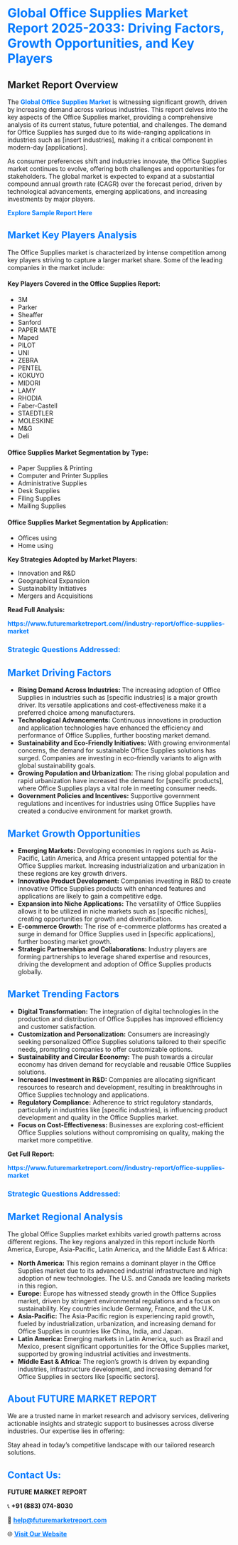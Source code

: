<h1 style="color: #007BFF;">Global Office Supplies Market Report 2025-2033: Driving Factors, Growth Opportunities, and Key Players</h1>

<section id="overview">
<h2>Market Report Overview</h2>
<p>The <a href="https://www.futuremarketreport.com//industry-report/office-supplies-market" style="color: #007BFF; text-decoration: none;"><strong>Global Office Supplies Market</strong></a> is witnessing significant growth, driven by increasing demand across various industries. This report delves into the key aspects of the Office Supplies market, providing a comprehensive analysis of its current status, future potential, and challenges. The demand for Office Supplies has surged due to its wide-ranging applications in industries such as [insert industries], making it a critical component in modern-day [applications].</p>
<p>As consumer preferences shift and industries innovate, the Office Supplies market continues to evolve, offering both challenges and opportunities for stakeholders. The global market is expected to expand at a substantial compound annual growth rate (CAGR) over the forecast period, driven by technological advancements, emerging applications, and increasing investments by major players.</p>
</section>

<section id="overview">
<p><a href="https://www.futuremarketreport.com//request-sample/reportId=90659" style="color: #007BFF; text-decoration: none;"><strong>Explore Sample Report Here</strong></a></p>
</section>

<section id="key-players">
<h2 style="color: #007BFF;">Market Key Players Analysis</h2>
<p>The Office Supplies market is characterized by intense competition among key players striving to capture a larger market share. Some of the leading companies in the market include:</p>
<h4>Key Players Covered in the Office Supplies Report:</h4>
<ul><li>3M</li><li>Parker</li><li>Sheaffer</li><li>Sanford</li><li>PAPER MATE</li><li>Maped</li><li>PILOT</li><li>UNI</li><li>ZEBRA</li><li>PENTEL</li><li>KOKUYO</li><li>MIDORI</li><li>LAMY</li><li>RHODIA</li><li>Faber-Castell</li><li>STAEDTLER</li><li>MOLESKINE</li><li>M&amp;G</li><li>Deli</li></ul>
<h4>Office Supplies Market Segmentation by Type:</h4>
<ul><li>Paper Supplies &amp; Printing</li><li>Computer and Printer Supplies</li><li>Administrative Supplies</li><li>Desk Supplies</li><li>Filing Supplies</li><li>Mailing Supplies</li></ul>

<h4>Office Supplies Market Segmentation by Application:</h4>
<ul><li>Offices using</li><li>Home using</li></ul>
<p><strong>Key Strategies Adopted by Market Players:</strong></p>
<ul>
<li>Innovation and R&D</li>
<li>Geographical Expansion</li>
<li>Sustainability Initiatives</li>
<li>Mergers and Acquisitions</li>
</ul>
</section>

<section>
<p><strong>Read Full Analysis: </strong></p><a href="https://www.futuremarketreport.com//industry-report/office-supplies-market" style="color: #007BFF; text-decoration: none;"><strong>https://www.futuremarketreport.com//industry-report/office-supplies-market</strong></a>
<h3 style="color: #007BFF;">Strategic Questions Addressed:</h3>
</section>

<section id="driving-factors">
<h2 style="color: #007BFF;">Market Driving Factors</h2>
<ul>
<li><strong>Rising Demand Across Industries:</strong> The increasing adoption of Office Supplies in industries such as [specific industries] is a major growth driver. Its versatile applications and cost-effectiveness make it a preferred choice among manufacturers.</li>
<li><strong>Technological Advancements:</strong> Continuous innovations in production and application technologies have enhanced the efficiency and performance of Office Supplies, further boosting market demand.</li>
<li><strong>Sustainability and Eco-Friendly Initiatives:</strong> With growing environmental concerns, the demand for sustainable Office Supplies solutions has surged. Companies are investing in eco-friendly variants to align with global sustainability goals.</li>
<li><strong>Growing Population and Urbanization:</strong> The rising global population and rapid urbanization have increased the demand for [specific products], where Office Supplies plays a vital role in meeting consumer needs.</li>
<li><strong>Government Policies and Incentives:</strong> Supportive government regulations and incentives for industries using Office Supplies have created a conducive environment for market growth.</li>
</ul>
</section>

<section id="growth-opportunities">
<h2 style="color: #007BFF;">Market Growth Opportunities</h2>
<ul>
<li><strong>Emerging Markets:</strong> Developing economies in regions such as Asia-Pacific, Latin America, and Africa present untapped potential for the Office Supplies market. Increasing industrialization and urbanization in these regions are key growth drivers.</li>
<li><strong>Innovative Product Development:</strong> Companies investing in R&D to create innovative Office Supplies products with enhanced features and applications are likely to gain a competitive edge.</li>
<li><strong>Expansion into Niche Applications:</strong> The versatility of Office Supplies allows it to be utilized in niche markets such as [specific niches], creating opportunities for growth and diversification.</li>
<li><strong>E-commerce Growth:</strong> The rise of e-commerce platforms has created a surge in demand for Office Supplies used in [specific applications], further boosting market growth.</li>
<li><strong>Strategic Partnerships and Collaborations:</strong> Industry players are forming partnerships to leverage shared expertise and resources, driving the development and adoption of Office Supplies products globally.</li>
</ul>
</section>

<section id="trending-factors">
<h2 style="color: #007BFF;">Market Trending Factors</h2>
<ul>
<li><strong>Digital Transformation:</strong> The integration of digital technologies in the production and distribution of Office Supplies has improved efficiency and customer satisfaction.</li>
<li><strong>Customization and Personalization:</strong> Consumers are increasingly seeking personalized Office Supplies solutions tailored to their specific needs, prompting companies to offer customizable options.</li>
<li><strong>Sustainability and Circular Economy:</strong> The push towards a circular economy has driven demand for recyclable and reusable Office Supplies solutions.</li>
<li><strong>Increased Investment in R&D:</strong> Companies are allocating significant resources to research and development, resulting in breakthroughs in Office Supplies technology and applications.</li>
<li><strong>Regulatory Compliance:</strong> Adherence to strict regulatory standards, particularly in industries like [specific industries], is influencing product development and quality in the Office Supplies market.</li>
<li><strong>Focus on Cost-Effectiveness:</strong> Businesses are exploring cost-efficient Office Supplies solutions without compromising on quality, making the market more competitive.</li>
</ul>
</section>

<section>
<p><strong>Get Full Report: </strong></p><a href="https://www.futuremarketreport.com//industry-report/office-supplies-market" style="color: #007BFF; text-decoration: none;"><strong>https://www.futuremarketreport.com//industry-report/office-supplies-market</strong></a>
<h3 style="color: #007BFF;">Strategic Questions Addressed:</h3>
</section>


<section id="regional-analysis">
<h2 style="color: #007BFF;">Market Regional Analysis</h2>
<p>The global Office Supplies market exhibits varied growth patterns across different regions. The key regions analyzed in this report include North America, Europe, Asia-Pacific, Latin America, and the Middle East & Africa:</p>
<ul>
<li><strong>North America:</strong> This region remains a dominant player in the Office Supplies market due to its advanced industrial infrastructure and high adoption of new technologies. The U.S. and Canada are leading markets in this region.</li>
<li><strong>Europe:</strong> Europe has witnessed steady growth in the Office Supplies market, driven by stringent environmental regulations and a focus on sustainability. Key countries include Germany, France, and the U.K.</li>
<li><strong>Asia-Pacific:</strong> The Asia-Pacific region is experiencing rapid growth, fueled by industrialization, urbanization, and increasing demand for Office Supplies in countries like China, India, and Japan.</li>
<li><strong>Latin America:</strong> Emerging markets in Latin America, such as Brazil and Mexico, present significant opportunities for the Office Supplies market, supported by growing industrial activities and investments.</li>
<li><strong>Middle East & Africa:</strong> The region’s growth is driven by expanding industries, infrastructure development, and increasing demand for Office Supplies in sectors like [specific sectors].</li>
</ul>
</section>

<footer>
<h2 style="color: #007BFF;">About FUTURE MARKET REPORT</h2>
<p>We are a trusted name in market research and advisory services, delivering actionable insights and strategic support to businesses across diverse industries. Our expertise lies in offering:</p>

<p>Stay ahead in today’s competitive landscape with our tailored research solutions.</p>

<h2 style="color: #007BFF;">Contact Us:</h2>
<p><strong>FUTURE MARKET REPORT</strong></p>
<p>📞 <strong>+91 (883) 074-8030</strong></p>
<p>📧 <strong><a href="mailto:help@futuremarketreport.com" style="color: #007BFF;">help@futuremarketreport.com</a></strong></p>
<p>🌐 <strong><a href="https://www.futuremarketreport.com/" style="color: #007BFF;">Visit Our Website</a></strong></p>
</footer>